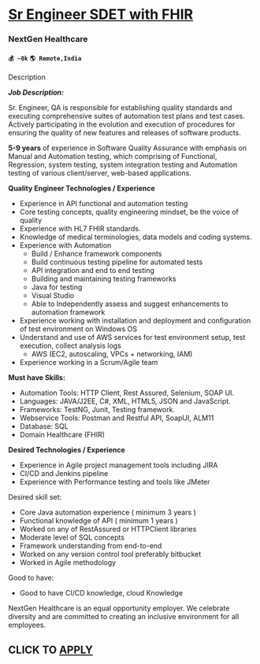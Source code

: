 # [Sr Engineer SDET with FHIR](https://www.remotewlb.com/apply/sr-engineer-sdet-with-fhir)  
### NextGen Healthcare  
#### `💰 ~0k` `🌎 Remote,India`  

Description

_**Job Description:**_

Sr. Engineer, QA is responsible for establishing quality standards and executing comprehensive suites of automation test plans and test cases. Actively participating in the evolution and execution of procedures for ensuring the quality of new features and releases of software products.

 **5-9 years** of experience in Software Quality Assurance with emphasis on Manual and Automation testing, which comprising of Functional, Regression, system testing, system integration testing and Automation testing of various client/server, web-based applications.

 **Quality Engineer Technologies / Experience**

  * Experience in API functional and automation testing
  * Core testing concepts, quality engineering mindset, be the voice of quality
  * Experience with HL7 FHIR standards.
  * Knowledge of medical terminologies, data models and coding systems.
  * Experience with Automation
    * Build / Enhance framework components
    * Build continuous testing pipeline for automated tests
    * API integration and end to end testing
    * Building and maintaining testing frameworks
    * Java for testing
    * Visual Studio
    * Able to Independently assess and suggest enhancements to automation framework
  * Experience working with installation and deployment and configuration of test environment on Windows OS
  * Understand and use of AWS services for test environment setup, test execution, collect analysis logs
    * AWS (EC2, autoscaling, VPCs + networking, IAM)
  * Experience working in a Scrum/Agile team

 **Must have Skills:**

  * Automation Tools: HTTP Client, Rest Assured, Selenium, SOAP UI.
  * Languages: JAVA/J2EE, C#, XML, HTML5, JSON and JavaScript.
  * Frameworks: TestNG, Junit, Testing framework.
  * Webservice Tools: Postman and Restful API, SoapUI, ALM11
  * Database: SQL 
  * Domain Healthcare (FHIR)

 **Desired Technologies / Experience**

  * Experience in Agile project management tools including JIRA
  * CI/CD and Jenkins pipeline
  * Experience with Performance testing and tools like JMeter

Desired skill set:

  * Core Java automation experience ( minimum 3 years )
  * Functional knowledge of API ( minimum 1 years )
  * Worked on any of RestAssured or HTTPClient libraries
  * Moderate level of SQL concepts 
  * Framework understanding from end-to-end
  * Worked on any version control tool preferably bitbucket
  * Worked in Agile methodology

Good to have:

  * Good to have CI/CD knowledge, cloud Knowledge

NextGen Healthcare is an equal opportunity employer. We celebrate diversity and are committed to creating an inclusive environment for all employees.

  
## CLICK TO [APPLY](https://www.remotewlb.com/apply/sr-engineer-sdet-with-fhir)

